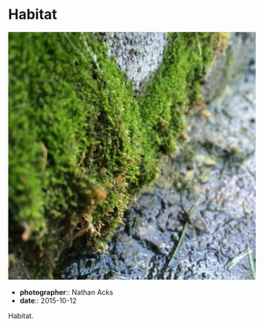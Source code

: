 # Habitat

![A close-up of moss growing at the base of a stone wall](assets/2015-10-12-habitat.webp)

* **photographer**:: Nathan Acks  
* **date**:: 2015-10-12

Habitat.
